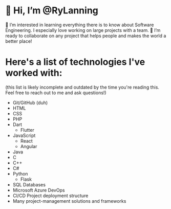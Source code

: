 # 👋 Hi, I’m @RyLanning
👀 I’m interested in learning everything there is to know about Software Engineering. I especially love working on large projects with a team.
💞️ I’m ready to collaborate on any project that helps people and makes the world a better place!

# Here's a list of technologies I've worked with: 
(this list is likely incomplete and outdated by the time you're reading this. Feel free to reach out to me and ask questions!)
  - Git/GitHub (duh)
  - HTML
  - CSS
  - PHP
  - Dart
      - Flutter
  - JavaScript
      - React
      - Angular
  - Java
  - C
  - C++
  - C#
  - Python
      - Flask
  - SQL Databases
  - Microsoft Azure DevOps
  - CI/CD Project deployment structure
  - Many project-management solutions and frameworks

<!---
RyLanning/RyLanning is a ✨ special ✨ repository because its `README.md` (this file) appears on your GitHub profile.
You can click the Preview link to take a look at your changes.
--->
